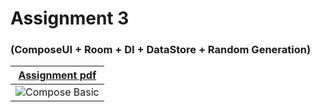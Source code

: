 # Assignment 3 
### (ComposeUI + Room + DI + DataStore + Random Generation)


| <a href="https://github.com/arpit999/MADCourse/blob/Assignemnt_3/MAD%20assignment%203.pdf">Assignment pdf</a>  |  
| ------------------------------------------- | 
| ![Compose Basic](https://media.giphy.com/media/EgrvzUPhkItLPzJN05/giphy.gif) |  



